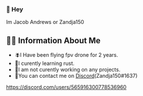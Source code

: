 ### 👋 Hey



Im Jacob Andrews or Zandja150

## 🧑‍💻 **Information About Me**

- 🪰I Have been flying fpv drone for 2 years.
- 📖I curently learning rust.
- 🤔I am not curently working on any projects.
- 📱You can contact me on [Discord](https://discord.com/users/565916300778536960)(Zandja150#1637)




<!--
**Zandja150/Zandja150** is a ✨ _special_ ✨ repository because its `README.md` (this file) appears on your GitHub profile.

Here are some ideas to get you started:

- 🔭 I’m currently working on a ✨ Secret Project ✨
- 🌱 I’m currently learning Rust
- 💬 Ask me about ..
- 📫 How to reach me: ...
- 😄 Pronouns: ...
- ⚡ Fun fact: ...
-->
https://discord.com/users/565916300778536960
